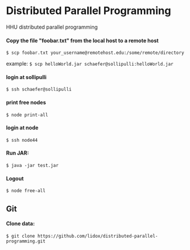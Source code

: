 # Distributed Parallel Programming
HHU distributed parallel programming

#### Copy the file "foobar.txt" from the local host to a remote host 
`$ scp foobar.txt your_username@remotehost.edu:/some/remote/directory`

example: `$ scp helloWorld.jar schaefer@sollipulli:helloWorld.jar` 

#### login at sollipulli
`$ ssh schaefer@sollipulli`

#### print free nodes
`$ node print-all`

#### login at node
`$ ssh node44`

#### Run JAR:
`$ java -jar test.jar`

#### Logout
`$ node free-all`


## Git

#### Clone data:
`$ git clone https://github.com/lidox/distributed-parallel-programming.git`
